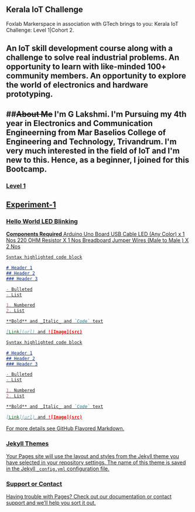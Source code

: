 ## Kerala IoT Challenge
Foxlab Markerspace in association with GTech brings to you: Kerala IoT Challenge: Level 1|Cohort 2. 

An IoT skill development course along with a challenge to solve real industrial problems. An opportunity to learn with like-minded 100+ community members.
An opportunity to explore the world of electronics and hardware prototyping.
------------------------------------------------------------------------------------------------------------------------------------------------------------------------
##<s>About Me</s>
I'm G Lakshmi. I'm Pursuing my 4th year in Electronics and Communication Engineerning from Mar Baselios College of  Engineering and Technology, Trivandrum. I'm very much interested in the field of IoT and I'm new to this. Hence, as a beginner, I joined for this Bootcamp.
------------------------------------------------------------------------------------------------------------------------------------------------------------------------

### <u> Level 1 </u>
<h2><u> Experiment-1<u> </h2>
  <h3>Hello World LED Blinking</h3>
  <b>Components Required</b>
    Arduino Uno Board
    USB Cable
    LED (Any Color) x 1 Nos
    220 OHM Resistor X 1 Nos
    Breadboard
    Jumper Wires (Male to Male ) X 2 Nos


```markdown
Syntax highlighted code block

# Header 1
## Header 2
### Header 3

- Bulleted
- List

1. Numbered
2. List

**Bold** and _Italic_ and `Code` text

[Link](url) and ![Image](src)
```
```markdown
Syntax highlighted code block

# Header 1
## Header 2
### Header 3

- Bulleted
- List

1. Numbered
2. List

**Bold** and _Italic_ and `Code` text

[Link](url) and ![Image](src)
```

For more details see [GitHub Flavored Markdown](https://guides.github.com/features/mastering-markdown/).

### Jekyll Themes

Your Pages site will use the layout and styles from the Jekyll theme you have selected in your [repository settings](https://github.com/glakshmi99/Projects_IoT/settings/pages). The name of this theme is saved in the Jekyll `_config.yml` configuration file.

### Support or Contact

Having trouble with Pages? Check out our [documentation](https://docs.github.com/categories/github-pages-basics/) or [contact support](https://support.github.com/contact) and we’ll help you sort it out.
